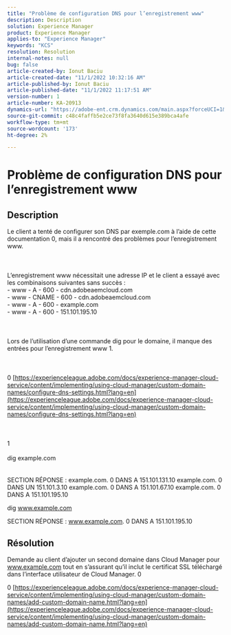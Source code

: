```yaml
---
title: "Problème de configuration DNS pour l’enregistrement www"
description: Description
solution: Experience Manager
product: Experience Manager
applies-to: "Experience Manager"
keywords: "KCS"
resolution: Resolution
internal-notes: null
bug: false
article-created-by: Ionut Baciu
article-created-date: "11/1/2022 10:32:16 AM"
article-published-by: Ionut Baciu
article-published-date: "11/1/2022 11:17:51 AM"
version-number: 1
article-number: KA-20913
dynamics-url: "https://adobe-ent.crm.dynamics.com/main.aspx?forceUCI=1&pagetype=entityrecord&etn=knowledgearticle&id=6da4df6f-d059-ed11-9561-6045bd006e5a"
source-git-commit: c48c4faffb5e2ce73f8fa3640d615e389bca4afe
workflow-type: tm+mt
source-wordcount: '173'
ht-degree: 2%

---
```


# Problème de configuration DNS pour l’enregistrement www

## Description

Le client a tenté de configurer son DNS par exemple.com à l’aide de cette documentation 0, mais il a rencontré des problèmes pour l’enregistrement www.<br><br> <br><br>L’enregistrement www nécessitait une adresse IP et le client a essayé avec les combinaisons suivantes sans succès :
<br>- www - A - 600 - cdn.adobeaemcloud.com
<br>- www - CNAME - 600 - cdn.adobeaemcloud.com
<br>- www - A - 600 - example.com
<br>- www - A - 600 - 151.101.195.10<br><br> <br><br>Lors de l’utilisation d’une commande dig pour le domaine, il manque des entrées pour l’enregistrement www 1.<br><br> <br><br>0 [https://experienceleague.adobe.com/docs/experience-manager-cloud-service/content/implementing/using-cloud-manager/custom-domain-names/configure-dns-settings.html?lang=en](https://experienceleague.adobe.com/docs/experience-manager-cloud-service/content/implementing/using-cloud-manager/custom-domain-names/configure-dns-settings.html?lang=en)<br><br> <br><br>1 <br><br>dig example.com<br><br><br>
SECTION RÉPONSE : example.com. 0 DANS A 151.101.131.10 example.com. 0 DANS UN 151.101.3.10 example.com. 0 DANS A 151.101.67.10 example.com. 0 DANS A 151.101.195.10



dig www.example.com

SECTION RÉPONSE : www.example.com. 0 DANS A 151.101.195.10


## Résolution


Demande au client d’ajouter un second domaine dans Cloud Manager pour www.example.com tout en s’assurant qu’il inclut le certificat SSL téléchargé dans l’interface utilisateur de Cloud Manager. 0

0 [https://experienceleague.adobe.com/docs/experience-manager-cloud-service/content/implementing/using-cloud-manager/custom-domain-names/add-custom-domain-name.html?lang=en](https://experienceleague.adobe.com/docs/experience-manager-cloud-service/content/implementing/using-cloud-manager/custom-domain-names/add-custom-domain-name.html?lang=en)
